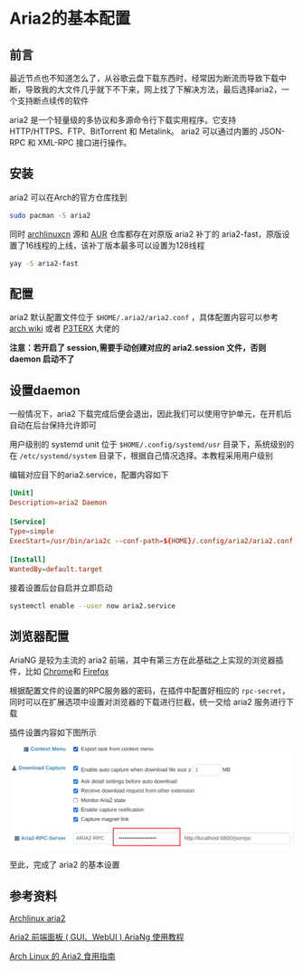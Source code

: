# Aria2的基本配置

## 前言

最近节点也不知道怎么了，从谷歌云盘下载东西时，经常因为断流而导致下载中断，导致我的大文件几乎就下不下来，网上找了下解决方法，最后选择aria2，一个支持断点续传的软件

aria2 是一个轻量级的多协议和多源命令行下载实用程序。它支持 HTTP/HTTPS、FTP、BitTorrent 和 Metalink。 aria2 可以通过内置的 JSON-RPC 和 XML-RPC 接口进行操作。

## 安装

aria2 可以在Arch的官方仓库找到

```bash
sudo pacman -S aria2
```

同时 [archlinuxcn](https://github.com/archlinuxcn/repo) 源和 [AUR](https://aur.archlinux.org/packages/aria2-fast) 仓库都存在对原版 aria2 补丁的 aria2-fast，原版设置了16线程的上线，该补丁版本最多可以设置为128线程

```bash
yay -S aria2-fast
```

## 配置

aria2 默认配置文件位于 `$HOME/.aria2/aria2.conf` ，具体配置内容可以参考[arch wiki](https://wiki.archlinux.org/title/aria2) 或者 [P3TERX](https://github.com/P3TERX/aria2.conf) 大佬的

**注意：若开启了 session,需要手动创建对应的 aria2.session 文件，否则 daemon 启动不了**

## 设置daemon

一般情况下，aria2 下载完成后便会退出，因此我们可以使用守护单元，在开机后自动在后台保持允许即可

用户级别的 systemd unit 位于 `$HOME/.config/systemd/usr` 目录下，系统级别的在 `/etc/systemd/system` 目录下，根据自己情况选择。本教程采用用户级别

编辑对应目下的aria2.service，配置内容如下

```conf
[Unit]
Description=aria2 Daemon

[Service]
Type=simple
ExecStart=/usr/bin/aria2c --conf-path=${HOME}/.config/aria2/aria2.conf

[Install]
WantedBy=default.target
```

接着设置后台自启并立即启动

```bash
systemctl enable --user now aria2.service
```

## 浏览器配置

AriaNG 是较为主流的 aria2 前端，其中有第三方在此基础之上实现的浏览器插件，比如 [Chrome](https://chrome.google.com/webstore/detail/aria2-for-chrome/mpkodccbngfoacfalldjimigbofkhgjn)和 [Firefox](https://addons.mozilla.org/zh-CN/firefox/addon/aria2-integration/?utm_source=addons.mozilla.org&utm_medium=referral&utm_content=search)

根据配置文件的设置的RPC服务器的密码，在插件中配置好相应的 `rpc-secret`，同时可以在扩展选项中设置对浏览器的下载进行拦截，统一交给 aria2 服务进行下载

插件设置内容如下图所示

![AriaNG](/images/aria2/AriaNG.png)
<!-- {{ < image src="/images/aria2/AriaNG.png" > }} -->

至此，完成了 aria2 的基本设置

## 参考资料

[Archlinux aria2](https://wiki.archlinux.org/title/aria2)

[Aria2 前端面板 ( GUI、WebUI ) AriaNg 使用教程](https://p3terx.com/archives/aria2-frontend-ariang-tutorial.html)

[Arch Linux 的 Aria2 食用指南](https://blog.allwens.work/archlinuxAria2/)
